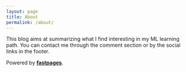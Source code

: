 ```yaml
---
layout: page
title: About
permalink: /about/
---
```


This blog aims at summarizing what I find interesting in my ML learning path.
You can contact me through the comment section or by the social links in the footer.

Powered by **[fastpages](https://github.com/fastai/fastpages)**.
